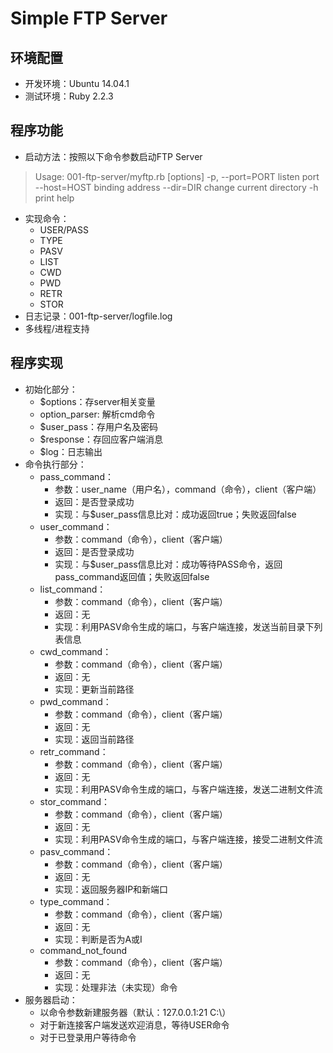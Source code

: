 # Simple FTP Server
## 环境配置
* 开发环境：Ubuntu 14.04.1
* 测试环境：Ruby 2.2.3
## 程序功能
* 启动方法：按照以下命令参数启动FTP Server
> Usage: 001-ftp-server/myftp.rb [options]
>   -p, --port=PORT                    listen port
>       --host=HOST                    binding address
>       --dir=DIR                      change current directory
>   -h                                 print help
* 实现命令：
  * USER/PASS
  * TYPE
  * PASV
  * LIST
  * CWD
  * PWD
  * RETR
  * STOR
* 日志记录：001-ftp-server/logfile.log
* 多线程/进程支持
## 程序实现
* 初始化部分：
  * $options：存server相关变量
  * option_parser: 解析cmd命令
  * $user_pass：存用户名及密码
  * $response：存回应客户端消息
  * $log：日志输出
* 命令执行部分：
  * pass_command：
    * 参数：user_name（用户名），command（命令），client（客户端）
    * 返回：是否登录成功
    * 实现：与$user_pass信息比对：成功返回true；失败返回false
  * user_command：
    * 参数：command（命令），client（客户端）
    * 返回：是否登录成功
    * 实现：与$user_pass信息比对：成功等待PASS命令，返回pass_command返回值；失败返回false
  * list_command：
    * 参数：command（命令），client（客户端）
    * 返回：无
    * 实现：利用PASV命令生成的端口，与客户端连接，发送当前目录下列表信息
  * cwd_command：
    * 参数：command（命令），client（客户端）
    * 返回：无
    * 实现：更新当前路径
  * pwd_command：
    * 参数：command（命令），client（客户端）
    * 返回：无
    * 实现：返回当前路径
  * retr_command：
    * 参数：command（命令），client（客户端）
    * 返回：无
    * 实现：利用PASV命令生成的端口，与客户端连接，发送二进制文件流
  * stor_command：
    * 参数：command（命令），client（客户端）
    * 返回：无
    * 实现：利用PASV命令生成的端口，与客户端连接，接受二进制文件流
  * pasv_command：
    * 参数：command（命令），client（客户端）
    * 返回：无
    * 实现：返回服务器IP和新端口
  * type_command：
    * 参数：command（命令），client（客户端）
    * 返回：无
    * 实现：判断是否为A或I
  * command_not_found
    * 参数：command（命令），client（客户端）
    * 返回：无
    * 实现：处理非法（未实现）命令
* 服务器启动：
  * 以命令参数新建服务器（默认：127.0.0.1:21 C:\）
  * 对于新连接客户端发送欢迎消息，等待USER命令
  * 对于已登录用户等待命令
